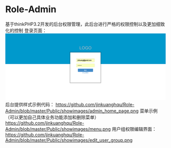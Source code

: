 # Role-Admin
基于thinkPHP3.2开发的后台权限管理，此后台进行严格的权限控制以及更加细致化的控制
登录页面：
![](https://github.com/jinkuanghqu/Role-Admin/blob/master/Public/showimages/login.png)
后台提供样式示例代码：
https://github.com/jinkuanghqu/Role-Admin/blob/master/Public/showimages/admin_home_page.png
菜单示例（可以更加自己具体业务功能添加和删除菜单）
https://github.com/jinkuanghqu/Role-Admin/blob/master/Public/showimages/menu.png
用户组权限编辑界面：
https://github.com/jinkuanghqu/Role-Admin/blob/master/Public/showimages/edit_user_group.png


